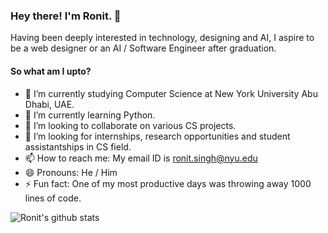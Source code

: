 ### Hey there! I'm Ronit. 👋

Having been deeply interested in technology, designing and AI, I aspire to be a web designer or an AI / Software Engineer after graduation.

#### So what am I upto?

- 🔭 I’m currently studying Computer Science at New York University Abu Dhabi, UAE.
- 🌱 I’m currently learning Python.
- 👯 I’m looking to collaborate on various CS projects.
- 🤔 I’m looking for internships, research opportunities and student assistantships in CS field.
- 📫 How to reach me: My email ID is ronit.singh@nyu.edu
- 😄 Pronouns: He / Him
- ⚡ Fun fact: One of my most productive days was throwing away 1000 lines of code.

![Ronit's github stats](https://github-readme-stats.vercel.app/api?username=ronitsingh1405&show_icons=true&theme=onedark)
